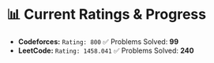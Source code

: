 









# 📊 Current Ratings & Progress

- **Codeforces:** `Rating: 800`  ✅ Problems Solved: **99**
- **LeetCode:** `Rating: 1458.041`  ✅ Problems Solved: **240**

